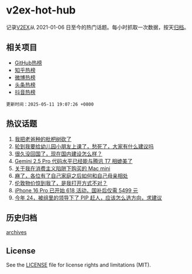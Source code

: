 # v2ex-hot-hub

 记录[V2EX](https://www.v2ex.com/)从 2021-01-06 日至今的热门话题。每小时抓取一次数据，按天[归档](archives)。
 
 ## 相关项目

- [GitHub热榜](https://github.com/snaildev/github-hot-hub)
- [知乎热榜](https://github.com/snaildev/zhihu-hot-hub)
- [微博热榜](https://github.com/snaildev/weibo-hot-hub)
- [头条热榜](https://github.com/snaildev/toutiao-hot-hub)
- [抖音热榜](https://github.com/snaildev/douyin-hot-hub)


 `更新时间：2025-05-11 19:07:26 +0800`

## 热议话题

1. [我把老爸种的枇杷树砍了](https://www.v2ex.com/t/1130950)
1. [轮到我要给幼儿园小朋友上课了，愁死了，大家有什么建议吗](https://www.v2ex.com/t/1130936)
1. [很久没回国了，现在国内建设怎么样？](https://www.v2ex.com/t/1130924)
1. [Gemini 2.5 Pro 代码水平已经能与腾讯 T7 相媲美了](https://www.v2ex.com/t/1130938)
1. [关于我在消费主义陷阱下购买的 Mac mini](https://www.v2ex.com/t/1130916)
1. [麻了，各位有了自己家庭之后如何和自己母亲相处](https://www.v2ex.com/t/1130925)
1. [伦敦物价惊到我了，是我打开方式不对？](https://www.v2ex.com/t/1130996)
1. [iPhone 16 Pro 已开始 618 活动，国补后仅需 5499 元](https://www.v2ex.com/t/1130942)
1. [今年 24，被组里的领导下了 PIP 赶人，应该怎么选方向，求建议](https://www.v2ex.com/t/1130899)

## 历史归档

[archives](archives)

## License

See the [LICENSE](LICENSE) file for license rights and limitations (MIT).
